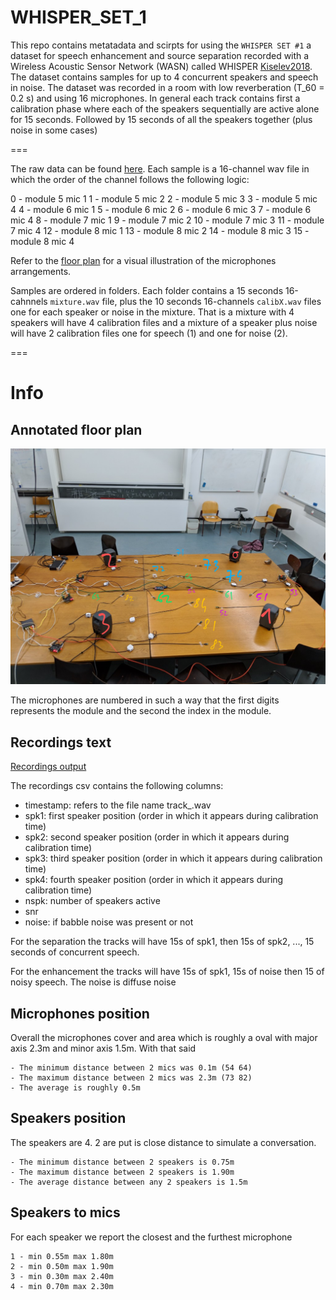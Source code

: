# WHISPER_SET_1

This repo contains metatadata and scirpts for using the `WHISPER SET #1` a dataset for speech enhancement and source separation recorded with a Wireless Acoustic Sensor Network (WASN) called WHISPER [Kiselev2018](https://ieeexplore.ieee.org/abstract/document/8110202). The dataset contains samples for up to 4 concurrent speakers and speech in noise. The dataset was recorded in a room with low reverberation (T_60 = 0.2 s) and using 16 microphones.
In general each track contains first a calibration phase where each of the speakers
sequentially are active alone for 15 seconds. Followed by 15 seconds of all the speakers together (plus noise in some cases)

===

The raw data can be found [here](https://www.dropbox.com/sh/tc6f5s5u7ryjqrs/AAD_3-3scMd5BC3_h9L4MQbra?dl=0). Each sample is a 16-channel wav file in
which the order of the channel follows the following logic:

0 - module 5 mic 1
1 - module 5 mic 2
2 - module 5 mic 3
3 - module 5 mic 4
4 - module 6 mic 1
5 - module 6 mic 2
6 - module 6 mic 3
7 - module 6 mic 4
8 - module 7 mic 1
9 - module 7 mic 2
10 - module 7 mic 3
11 - module 7 mic 4
12 - module 8 mic 1
13 - module 8 mic 2
14 - module 8 mic 3
15 - module 8 mic 4

Refer to the [floor plan](WHISPER4_floor_annotated.png) for a visual
illustration of the microphones arrangements.

Samples are ordered in folders. Each folder contains a 15 seconds 16-cahnnels `mixture.wav` file, plus the 
10 seconds 16-channels `calibX.wav` files one for each speaker or noise in the mixture. That is a mixture with 
4 speakers will have 4 calibration files and a mixture of a speaker plus noise will have 2 calibration files 
one for speech (1) and one for noise (2).  

===

# Info

## Annotated floor plan

![Floor plan annotated](WHISPER4_floor_annotated.png)

The microphones are numbered in such a way that the first digits represents the
module and the second the index in the module.


## Recordings text

[Recordings output](info.csv)

The recordings csv contains the following columns:
  - timestamp: refers to the file name track_<timestamp>.wav
  - spk1: first speaker position (order in which it appears during calibration time)
  - spk2: second speaker position (order in which it appears during calibration time)
  - spk3: third speaker position (order in which it appears during calibration time)
  - spk4: fourth speaker position (order in which it appears during calibration time)
  - nspk: number of speakers active
  - snr
  - noise: if babble noise was present or not

For the separation the tracks will have 15s of spk1, then 15s of spk2, ..., 15 seconds of concurrent speech.

For the enhancement the tracks will have 15s of spk1, 15s of noise then 15 of noisy speech.
The noise is diffuse noise

## Microphones position

Overall the microphones cover and area which is roughly a oval with major axis 2.3m and minor axis 1.5m.
With that said

    - The minimum distance between 2 mics was 0.1m (54 64)
    - The maximum distance between 2 mics was 2.3m (73 82)
    - The average is roughly 0.5m

## Speakers position
The speakers are 4. 2 are put is close distance to simulate a conversation.

    - The minimum distance between 2 speakers is 0.75m
    - The maximum distance between 2 speakers is 1.90m
    - The average distance between any 2 speakers is 1.5m

## Speakers to mics
For each speaker we report the closest and the furthest microphone

    1 - min 0.55m max 1.80m
    2 - min 0.50m max 1.90m
    3 - min 0.30m max 2.40m
    4 - min 0.70m max 2.30m

